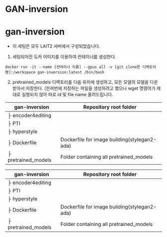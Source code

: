# GAN-inversion
# gan-inversion
* 이 세팅은 모두 LAIT2 서버에서 구성되었습니다.
1. 세팅되어진 도커 이미지를 이용하여 컨테이너를 생성한다.
~~~
docker run -it --name [컨테이너 이름] --gpus all -v [git clone한 디렉토리명]:/workspace gan-inversion:latest /bin/bash
~~~
2. pretrained_models 디렉토리를 다음 위치에 생성하고, 모든 모델의 모델을 다운받아서 저장한다. (한꺼번에 저장하는 파일을 생성하려고 했으나 wget 명령어가 제대로 실행되지 않아 따로 id 및 file name 올려드립니다.<br/>

| gan-inversion | Repository root folder |
| ------------ | ---------------------- |
| ├  encoder4editing ||
| ├  PTI ||
| ├  hyperstyle ||
| ├  Dockerfile|Dockerfile for image building(stylegan2-ada) |
| ├  pretrained_models|Folder containing all pretrained_models|

| gan-inversion | Repository root folder |
| ------------ | ---------------------- |
| ├  encoder4editing ||
| ├  PTI ||
| ├  hyperstyle ||
| ├  Dockerfile|Dockerfile for image building(stylegan2-ada) |
| ├  pretrained_models|Folder containing all pretrained_models|

